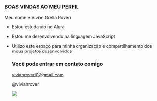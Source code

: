 ### BOAS VINDAS AO MEU PERFIL

Meu nome é Vivian Grella Roveri

- Estou estudando no Alura
- Estou me desenvolvendo na linguagem JavaScript
- Utilizo este espaço para minha organização e compartilhamento dos meus projetos desenvolvidos

  ### Você pode entrar em contato comigo

  vivianroveri0@gmail.com

  @vivianroveri

  ![](https://media1.tenor.com/m/evh4ZydbiaYAAAAC/thumbs-up.gif)
